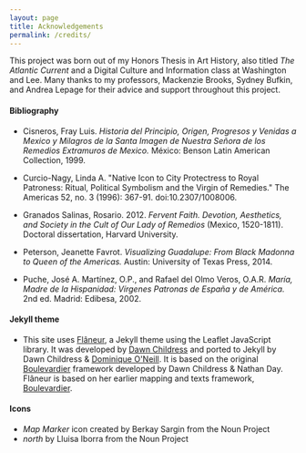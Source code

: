 ```yaml
---
layout: page
title: Acknowledgements
permalink: /credits/
---
```

This project was born out of my Honors Thesis in Art History, also titled *The Atlantic Current* and a Digital Culture and Information class at Washington and Lee. Many thanks to my professors, Mackenzie Brooks, Sydney Bufkin, and Andrea Lepage for their advice and support throughout this project.

#### Bibliography
- Cisneros, Fray Luis. *Historia del Principio, Origen, Progresos y Venidas a Mexico y Milagros de la Santa Imagen de Nuestra Señora de los Remedios Extramuros de Mexico.* México: Benson Latin American Collection, 1999.

- Curcio-Nagy, Linda A. "Native Icon to City Protectress to Royal Patroness: Ritual, Political Symbolism and the Virgin of Remedies." The Americas 52, no. 3 (1996): 367-91. doi:10.2307/1008006.

- Granados Salinas, Rosario. 2012. *Fervent Faith. Devotion, Aesthetics, and Society in the Cult of Our Lady of Remedios* (Mexico, 1520-1811). Doctoral dissertation, Harvard University.

- Peterson, Jeanette Favrot. *Visualizing Guadalupe: From Black Madonna to Queen of the Americas.* Austin: University of Texas Press, 2014.

- Puche, José A. Martínez, O.P., and Rafael del Olmo Veros, O.A.R. *María, Madre de la Hispanidad: Vírgenes Patronas de España y de América.* 2nd ed. Madrid: Edibesa, 2002.

#### Jekyll theme
* This site uses [Flâneur](https://github.com/kirschbombe/flaneur), a Jekyll theme using the Leaflet JavaScript library. It was developed by [Dawn Childress](https://github.com/kirschbombe) and ported to Jekyll by Dawn Childress & [Dominique O'Neill](https://github.com/dnoneill). It is based on the original [Boulevardier](https://github.com/kirschbombe/boulevardier) framework developed by Dawn Childress & Nathan Day. Flâneur is based on her earlier mapping and texts framework, [Boulevardier](https://github.com/kirschbombe/boulevardier).

#### Icons
* _Map Marker_ icon created by Berkay Sargin from the Noun Project
* _north_ by Lluisa Iborra from the Noun Project
